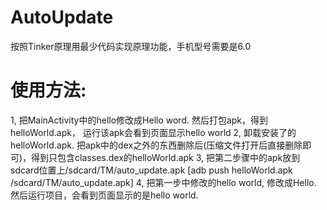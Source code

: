 # AutoUpdate
按照Tinker原理用最少代码实现原理功能，手机型号需要是6.0


# 使用方法:
1, 把MainActivity中的hello修改成Hello word.  然后打包apk，得到helloWorld.apk， 运行该apk会看到页面显示hello world
2, 卸载安装了的helloWorld.apk.  把apk中的dex之外的东西删除后(压缩文件打开后直接删除即可)，得到只包含classes.dex的helloWorld.apk
3, 把第二步骤中的apk放到sdcard位置上/sdcard/TM/auto_update.apk [adb push helloWorld.apk /sdcard/TM/auto_update.apk]
4, 把第一步中修改的hello world, 修改成Hello. 然后运行项目，会看到页面显示的是hello world.
